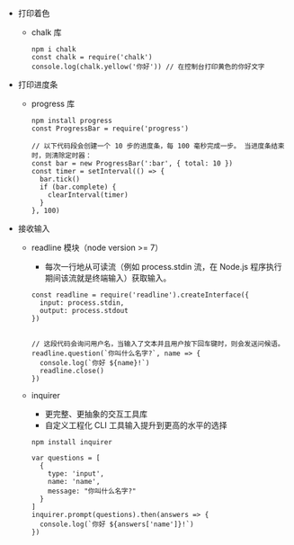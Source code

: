 - 打印着色
  - chalk 库
    ```
    npm i chalk
    const chalk = require('chalk')
    console.log(chalk.yellow('你好')) // 在控制台打印黄色的你好文字
    ```

- 打印进度条
  - progress 库
    ```
    npm install progress
    const ProgressBar = require('progress')
    
    // 以下代码段会创建一个 10 步的进度条，每 100 毫秒完成一步。 当进度条结束时，则清除定时器：
    const bar = new ProgressBar(':bar', { total: 10 })
    const timer = setInterval(() => {
      bar.tick()
      if (bar.complete) {
        clearInterval(timer)
      }
    }, 100)
    ```

- 接收输入
  - readline 模块（node version >= 7）
    - 每次一行地从可读流（例如 process.stdin 流，在 Node.js 程序执行期间该流就是终端输入）获取输入。
    ```
    const readline = require('readline').createInterface({
      input: process.stdin,
      output: process.stdout
    })

    
    // 这段代码会询问用户名，当输入了文本并且用户按下回车键时，则会发送问候语。
    readline.question(`你叫什么名字?`, name => {
      console.log(`你好 ${name}!`)
      readline.close()
    })
    ```
  - inquirer 
    - 更完整、更抽象的交互工具库
    - 自定义工程化 CLI 工具输入提升到更高的水平的选择
    
    ```
    npm install inquirer

    var questions = [
      {
        type: 'input',
        name: 'name',
        message: "你叫什么名字?"
      }
    ]
    inquirer.prompt(questions).then(answers => {
      console.log(`你好 ${answers['name']}!`)
    })
    ```